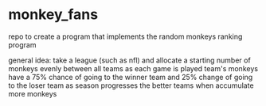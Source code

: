 # monkey_fans

repo to create a program that implements the random monkeys ranking program

general idea: 
  take a league (such as nfl) and allocate a starting number of monkeys evenly between all teams
  as each game is played team's monkeys have a 75% chance of going to the winner team and 25% change of going to the loser team
  as season progresses the better teams when accumulate more monkeys
